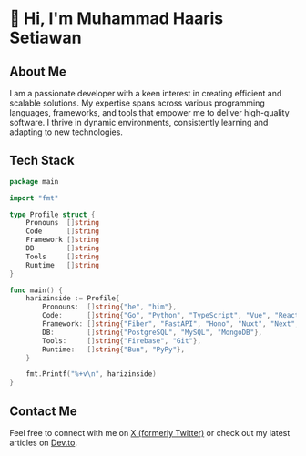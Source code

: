# 👋 Hi, I'm Muhammad Haaris Setiawan

## About Me

I am a passionate developer with a keen interest in creating efficient and scalable solutions. My expertise spans across various programming languages, frameworks, 
and tools that empower me to deliver high-quality software. I thrive in dynamic environments, consistently learning and adapting to new technologies.

## Tech Stack

```go
package main

import "fmt"

type Profile struct {
	Pronouns  []string
	Code      []string
	Framework []string
	DB        []string
	Tools     []string
	Runtime   []string
}

func main() {
	harizinside := Profile{
		Pronouns:  []string{"he", "him"},
		Code:      []string{"Go", "Python", "TypeScript", "Vue", "React", "PHP"},
		Framework: []string{"Fiber", "FastAPI", "Hono", "Nuxt", "Next", "Laravel"},
		DB:        []string{"PostgreSQL", "MySQL", "MongoDB"},
		Tools:     []string{"Firebase", "Git"},
		Runtime:   []string{"Bun", "PyPy"},
	}

	fmt.Printf("%+v\n", harizinside)
}

```

## Contact Me

Feel free to connect with me on [X (formerly Twitter)](https://x.com/harizinside) or check out my latest articles on [Dev.to](https://dev.to/harizinside).
